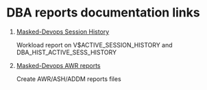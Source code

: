 # DBA reports documentation links

1. [Masked-Devops Session History](doc/Masked-DevopsSessionHistory.md)
  
    Workload report on V$ACTIVE_SESSION_HISTORY and DBA_HIST_ACTIVE_SESS_HISTORY 

2. [Masked-Devops AWR reports](doc/Masked-DevopsAWRreports.md)
    
    Create AWR/ASH/ADDM reports files  
